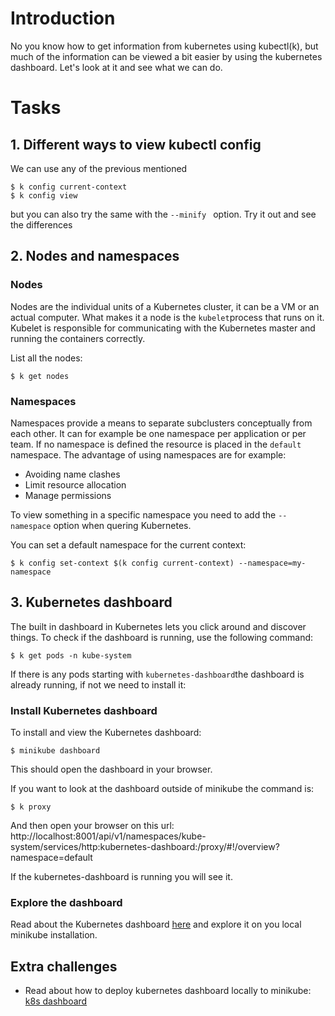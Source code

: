 # Introduction

No you know how to get information from kubernetes using kubectl(k), but much of the information can be viewed a bit easier by using the kubernetes dashboard. Let's look at it and see what we can do.

# Tasks

## 1. Different ways to view kubectl config
We can use any of the previous mentioned
```
$ k config current-context
$ k config view
```
but you can also try the same with the `--minify ` option. Try it out and see the differences


## 2. Nodes and namespaces

### Nodes
Nodes are the individual units of a Kubernetes cluster, it can be a VM or an actual computer. What makes it a node is the `kubelet`process that runs on it. 
Kubelet is responsible for communicating with the Kubernetes master and running the containers correctly. 

List all the nodes:
```
$ k get nodes
```

### Namespaces
Namespaces provide a means to separate subclusters conceptually from each other. It can for example be one namespace per application or per team.
If no namespace is defined the resource is placed in the `default` namespace. 
The advantage of using namespaces are for example:
- Avoiding name clashes
- Limit resource allocation
- Manage permissions

To view something in a specific namespace you need to add the `--namespace` option when quering Kubernetes. 

You can set a default namespace for the current context:
```
$ k config set-context $(k config current-context) --namespace=my-namespace
```

## 3. Kubernetes dashboard
The built in dashboard in Kubernetes lets you click around and discover things. 
To check if the dashboard is running, use the following command:
```
$ k get pods -n kube-system
```
If there is any pods starting with `kubernetes-dashboard`the dashboard is already running, if not we need to install it:
### Install Kubernetes dashboard
To install and view the Kubernetes dashboard:
```
$ minikube dashboard
```
This should open the dashboard in your browser. 

If you want to look at the dashboard outside of minikube the command is:
```
$ k proxy
```
And then open your browser on this url:
http://localhost:8001/api/v1/namespaces/kube-system/services/http:kubernetes-dashboard:/proxy/#!/overview?namespace=default

If the kubernetes-dashboard is running you will see it.

### Explore the dashboard

Read about the Kubernetes dashboard [here](https://kubernetes.io/docs/tasks/access-application-cluster/web-ui-dashboard/) 
and explore it on you local minikube installation.


## Extra challenges

- Read about how to deploy kubernetes dashboard locally to minikube: 
[k8s dashboard](https://kubernetes.io/docs/tasks/access-application-cluster/web-ui-dashboard/)

